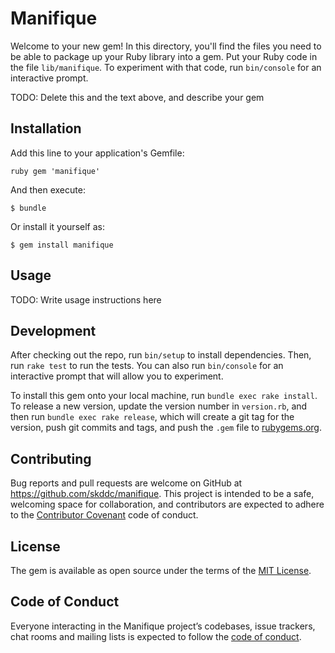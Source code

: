 # Manifique

Welcome to your new gem! In this directory, you'll find the files you need to
be able to package up your Ruby library into a gem. Put your Ruby code in the
file `lib/manifique`. To experiment with that code, run `bin/console` for an
interactive prompt.

TODO: Delete this and the text above, and describe your gem

## Installation

Add this line to your application's Gemfile:

```ruby gem 'manifique' ```

And then execute:

    $ bundle

Or install it yourself as:

    $ gem install manifique

## Usage

TODO: Write usage instructions here

## Development

After checking out the repo, run `bin/setup` to install dependencies. Then, run
`rake test` to run the tests. You can also run `bin/console` for an interactive
prompt that will allow you to experiment.

To install this gem onto your local machine, run `bundle exec rake install`. To
release a new version, update the version number in `version.rb`, and then run
`bundle exec rake release`, which will create a git tag for the version, push
git commits and tags, and push the `.gem` file to
[rubygems.org](https://rubygems.org).

## Contributing

Bug reports and pull requests are welcome on GitHub at
https://github.com/skddc/manifique. This project is intended to be a safe,
welcoming space for collaboration, and contributors are expected to adhere to
the [Contributor Covenant](http://contributor-covenant.org) code of conduct.

## License

The gem is available as open source under the terms of the [MIT
License](https://opensource.org/licenses/MIT).

## Code of Conduct

Everyone interacting in the Manifique project’s codebases, issue trackers, chat
rooms and mailing lists is expected to follow the [code of
conduct](https://github.com/skddc/manifique/blob/master/CODE_OF_CONDUCT.md).
